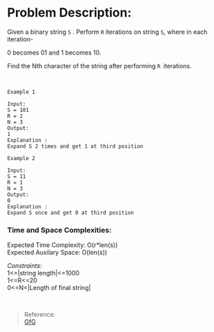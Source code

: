 # Problem Description:

Given a binary string `S` . Perform `R` iterations on string `S`, where in each iteration-

 0 becomes 01 and
 1 becomes 10.
 
 Find the Nth character of the string after performing `R `iterations.

<br>

```
Example 1

Input:
S = 101
R = 2 
N = 3
Output:
1
Explanation : 
Expand S 2 times and get 1 at third position
```

```
Example 2

Input:
S = 11
R = 1 
N = 3
Output:
0
Explanation : 
Expand S once and get 0 at third position
```

### Time and Space Complexities:

Expected Time Complexity: O(r*len(s)) <br>
Expected Auxilary Space: O(len(s))
 
_Constraints:_
<br>
1<=|string length|<=1000 <br>
1<=R<=20 <br>
0<=N<|Length of final string|

<br>

>Reference:<br>
[GfG](https://practice.geeksforgeeks.org/problems/find-the-n-th-character5925/1#)
